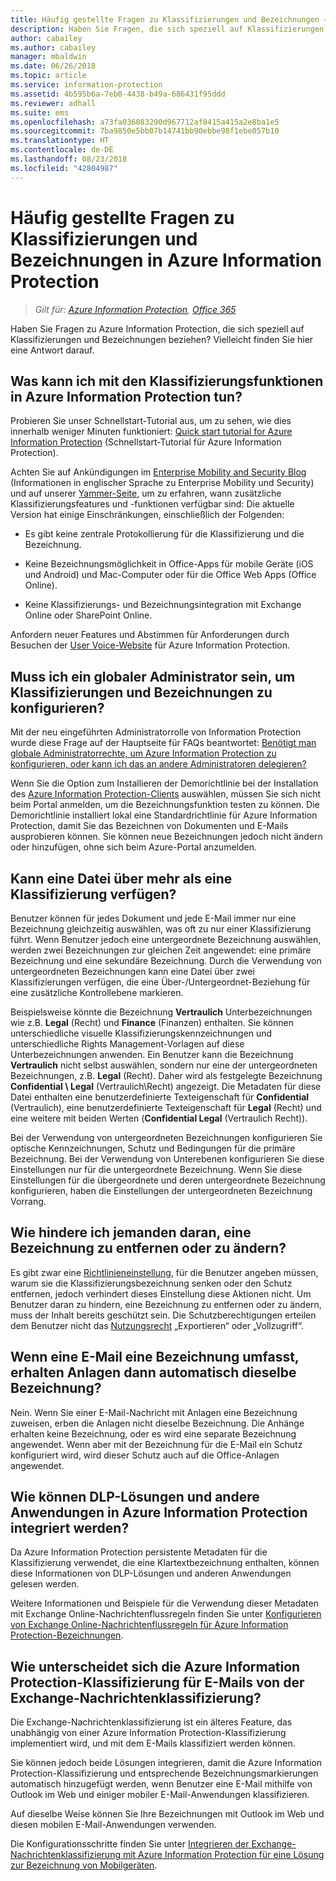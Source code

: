 ```yaml
---
title: Häufig gestellte Fragen zu Klassifizierungen und Bezeichnungen – AIP
description: Haben Sie Fragen, die sich speziell auf Klassifizierungen und Bezeichnungen bei Azure Information Protection beziehen? Vielleicht finden Sie hier eine Antwort darauf.
author: cabailey
ms.author: cabailey
manager: mbaldwin
ms.date: 06/26/2018
ms.topic: article
ms.service: information-protection
ms.assetid: 4b595b6a-7eb0-4438-b49a-686431f95ddd
ms.reviewer: adhall
ms.suite: ems
ms.openlocfilehash: a73fa036083290d967712af8415a415a2e8ba1e5
ms.sourcegitcommit: 7ba9850e5bb07b14741bb90ebbe98f1ebe057b10
ms.translationtype: HT
ms.contentlocale: de-DE
ms.lasthandoff: 08/23/2018
ms.locfileid: "42804987"
---
```

# <a name="frequently-asked-questions-about-classification-and-labeling-in-azure-information-protection"></a>Häufig gestellte Fragen zu Klassifizierungen und Bezeichnungen in Azure Information Protection

>*Gilt für: [Azure Information Protection](https://azure.microsoft.com/pricing/details/information-protection), [Office 365](http://download.microsoft.com/download/E/C/F/ECF42E71-4EC0-48FF-AA00-577AC14D5B5C/Azure_Information_Protection_licensing_datasheet_EN-US.pdf)*

Haben Sie Fragen zu Azure Information Protection, die sich speziell auf Klassifizierungen und Bezeichnungen beziehen?  Vielleicht finden Sie hier eine Antwort darauf. 

## <a name="what-can-i-do-with-the-classification-capabilities-in-azure-information-protection"></a>Was kann ich mit den Klassifizierungsfunktionen in Azure Information Protection tun?

Probieren Sie unser Schnellstart-Tutorial aus, um zu sehen, wie dies innerhalb weniger Minuten funktioniert: [Quick start tutorial for Azure Information Protection](infoprotect-quick-start-tutorial.md) (Schnellstart-Tutorial für Azure Information Protection).

Achten Sie auf Ankündigungen im [Enterprise Mobility and Security Blog](https://cloudblogs.microsoft.com/enterprisemobility/?product=azure-information-protection) (Informationen in englischer Sprache zu Enterprise Mobility und Security) und auf unserer [Yammer-Seite](https://www.yammer.com/askipteam/#/threads/inGroup?type=in_group&feedId=8652489&view=all), um zu erfahren, wann zusätzliche Klassifizierungsfeatures und -funktionen verfügbar sind: Die aktuelle Version hat einige Einschränkungen, einschließlich der Folgenden:

- Es gibt keine zentrale Protokollierung für die Klassifizierung und die Bezeichnung.

- Keine Bezeichnungsmöglichkeit in Office-Apps für mobile Geräte (iOS und Android) und Mac-Computer oder für die Office Web Apps (Office Online).

- Keine Klassifizierungs- und Bezeichnungsintegration mit Exchange Online oder SharePoint Online.

Anfordern neuer Features und Abstimmen für Anforderungen durch Besuchen der [User Voice-Website](https://msip.uservoice.com/) für Azure Information Protection.

## <a name="do-i-need-to-be-a-global-admin-to-configure-classification-and-labels"></a>Muss ich ein globaler Administrator sein, um Klassifizierungen und Bezeichnungen zu konfigurieren?

Mit der neu eingeführten Administratorrolle von Information Protection wurde diese Frage auf der Hauptseite für FAQs beantwortet: [Benötigt man globale Administratorrechte, um Azure Information Protection zu konfigurieren, oder kann ich das an andere Administratoren delegieren?](faqs.md#do-you-need-to-be-a-global-admin-to-configure-azure-information-protection-or-can-i-delegate-to-other-administrators)

Wenn Sie die Option zum Installieren der Demorichtlinie bei der Installation des [Azure Information Protection-Clients](https://www.microsoft.com/en-us/download/details.aspx?id=53018) auswählen, müssen Sie sich nicht beim Portal anmelden, um die Bezeichnungsfunktion testen zu können. Die Demorichtlinie installiert lokal eine Standardrichtlinie für Azure Information Protection, damit Sie das Bezeichnen von Dokumenten und E-Mails ausprobieren können. Sie können neue Bezeichnungen jedoch nicht ändern oder hinzufügen, ohne sich beim Azure-Portal anzumelden. 

## <a name="can-a-file-have-more-than-one-classification"></a>Kann eine Datei über mehr als eine Klassifizierung verfügen?

Benutzer können für jedes Dokument und jede E-Mail immer nur eine Bezeichnung gleichzeitig auswählen, was oft zu nur einer Klassifizierung führt. Wenn Benutzer jedoch eine untergeordnete Bezeichnung auswählen, werden zwei Bezeichnungen zur gleichen Zeit angewendet: eine primäre Bezeichnung und eine sekundäre Bezeichnung. Durch die Verwendung von untergeordneten Bezeichnungen kann eine Datei über zwei Klassifizierungen verfügen, die eine Über-/Untergeordnet-Beziehung für eine zusätzliche Kontrollebene markieren.

Beispielsweise könnte die Bezeichnung **Vertraulich** Unterbezeichnungen wie z.B. **Legal** (Recht) und **Finance** (Finanzen) enthalten. Sie können unterschiedliche visuelle Klassifizierungskennzeichnungen und unterschiedliche Rights Management-Vorlagen auf diese Unterbezeichnungen anwenden. Ein Benutzer kann die Bezeichnung **Vertraulich** nicht selbst auswählen, sondern nur eine der untergeordneten Bezeichnungen, z.B. **Legal** (Recht). Daher wird als festgelegte Bezeichnung **Confidential \ Legal** (Vertraulich\Recht) angezeigt. Die Metadaten für diese Datei enthalten eine benutzerdefinierte Texteigenschaft für **Confidential** (Vertraulich), eine benutzerdefinierte Texteigenschaft für **Legal** (Recht) und eine weitere mit beiden Werten (**Confidential Legal** (Vertraulich Recht)). 

Bei der Verwendung von untergeordneten Bezeichnungen konfigurieren Sie optische Kennzeichnungen, Schutz und Bedingungen für die primäre Bezeichnung. Bei der Verwendung von Unterebenen konfigurieren Sie diese Einstellungen nur für die untergeordnete Bezeichnung. Wenn Sie diese Einstellungen für die übergeordnete und deren untergeordnete Bezeichnung konfigurieren, haben die Einstellungen der untergeordneten Bezeichnung Vorrang.

## <a name="how-do-i-prevent-somebody-from-removing-or-changing-a-label"></a>Wie hindere ich jemanden daran, eine Bezeichnung zu entfernen oder zu ändern?

Es gibt zwar eine [Richtlinieneinstellung](configure-policy-settings.md), für die Benutzer angeben müssen, warum sie die Klassifizierungsbezeichnung senken oder den Schutz entfernen, jedoch verhindert dieses Einstellung diese Aktionen nicht. Um Benutzer daran zu hindern, eine Bezeichnung zu entfernen oder zu ändern, muss der Inhalt bereits geschützt sein. Die Schutzberechtigungen erteilen dem Benutzer nicht das [Nutzungsrecht](configure-usage-rights.md) „Exportieren“ oder „Vollzugriff“. 

## <a name="when-an-email-is-labeled-do-any-attachments-automatically-get-the-same-labeling"></a>Wenn eine E-Mail eine Bezeichnung umfasst, erhalten Anlagen dann automatisch dieselbe Bezeichnung?

Nein. Wenn Sie einer E-Mail-Nachricht mit Anlagen eine Bezeichnung zuweisen, erben die Anlagen nicht dieselbe Bezeichnung. Die Anhänge erhalten keine Bezeichnung, oder es wird eine separate Bezeichnung angewendet. Wenn aber mit der Bezeichnung für die E-Mail ein Schutz konfiguriert wird, wird dieser Schutz auch auf die Office-Anlagen angewendet.

## <a name="how-can-dlp-solutions-and-other-applications-integrate-with-azure-information-protection"></a>Wie können DLP-Lösungen und andere Anwendungen in Azure Information Protection integriert werden?

Da Azure Information Protection persistente Metadaten für die Klassifizierung verwendet, die eine Klartextbezeichnung enthalten, können diese Informationen von DLP-Lösungen und anderen Anwendungen gelesen werden. 

Weitere Informationen und Beispiele für die Verwendung dieser Metadaten mit Exchange Online-Nachrichtenflussregeln finden Sie unter [Konfigurieren von Exchange Online-Nachrichtenflussregeln für Azure Information Protection-Bezeichnungen](configure-exo-rules.md).

## <a name="how-is-azure-information-protection-classification-for-emails-different-from-exchange-message-classification"></a>Wie unterscheidet sich die Azure Information Protection-Klassifizierung für E-Mails von der Exchange-Nachrichtenklassifizierung?

Die Exchange-Nachrichtenklassifizierung ist ein älteres Feature, das unabhängig von einer Azure Information Protection-Klassifizierung implementiert wird, und mit dem E-Mails klassifiziert werden können. 

Sie können jedoch beide Lösungen integrieren, damit die Azure Information Protection-Klassifizierung und entsprechende Bezeichnungsmarkierungen automatisch hinzugefügt werden, wenn Benutzer eine E-Mail mithilfe von Outlook im Web und einiger mobiler E-Mail-Anwendungen klassifizieren. 

Auf dieselbe Weise können Sie Ihre Bezeichnungen mit Outlook im Web und diesen mobilen E-Mail-Anwendungen verwenden.

Die Konfigurationsschritte finden Sie unter [Integrieren der Exchange-Nachrichtenklassifizierung mit Azure Information Protection für eine Lösung zur Bezeichnung von Mobilgeräten](./rms-client/client-admin-guide-customizations.md#integration-with-exchange-message-classification-for-a-mobile-device-labeling-solution). 



